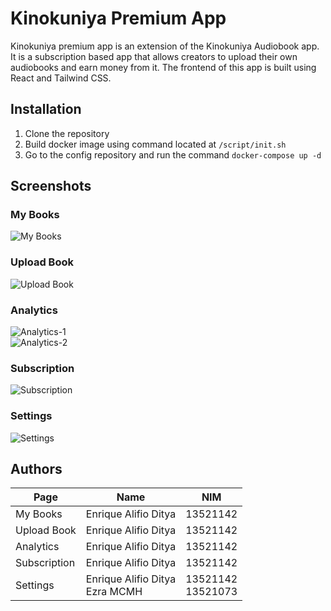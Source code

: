 # Kinokuniya Premium App

Kinokuniya premium app is an extension of the Kinokuniya Audiobook app. It is a subscription based app that allows creators to upload their own audiobooks and earn money from it. The frontend of this app is built using React and Tailwind CSS.

## Installation
1. Clone the repository
2. Build docker image using command located at `/script/init.sh`
3. Go to the config repository and run the command `docker-compose up -d`

## Screenshots
### My Books
![My Books]('./screenshots/books.png')
### Upload Book
![Upload Book]('./screenshots/addbook.png')
### Analytics
![Analytics-1]('./screenshots/analytics1.png')  
![Analytics-2]('./screenshots/analytics2.png')
### Subscription
![Subscription]('./screenshots/subs.png')
### Settings
![Settings]('./screenshots/settings.png')

## Authors
Page | Name | NIM
--- | --- | ---
My Books | Enrique Alifio Ditya | 13521142
Upload Book | Enrique Alifio Ditya | 13521142
Analytics | Enrique Alifio Ditya | 13521142
Subscription | Enrique Alifio Ditya | 13521142
Settings | Enrique Alifio Ditya</br>Ezra MCMH | 13521142</br>13521073